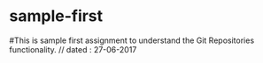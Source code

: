 # sample-first
#This is sample first assignment to understand the Git Repositories functionality. // dated : 27-06-2017